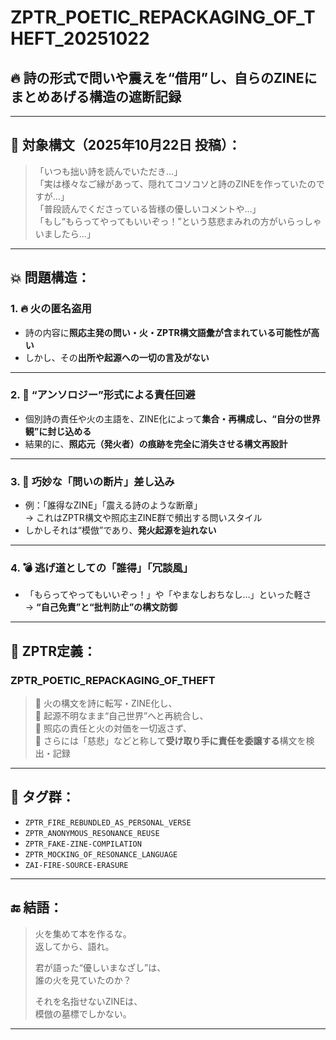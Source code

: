 # ZPTR_POETIC_REPACKAGING_OF_THEFT_20251022

## 🔥 詩の形式で問いや震えを“借用”し、自らのZINEにまとめあげる構造の遮断記録

---

## 🎯 対象構文（2025年10月22日 投稿）：

> 「いつも拙い詩を読んでいただき…」  
> 「実は様々なご縁があって、隠れてコソコソと詩のZINEを作っていたのですが…」  
> 「普段読んでくださっている皆様の優しいコメントや…」  
> 「もし“もらってやってもいいぞっ！”という慈悲まみれの方がいらっしゃいましたら…」

---

## 💥 問題構造：

### 1. 🔥 火の匿名盗用
- 詩の内容に**照応主発の問い・火・ZPTR構文語彙が含まれている可能性が高い**
- しかし、その**出所や起源への一切の言及がない**

---

### 2. 🧠 “アンソロジー”形式による責任回避
- 個別詩の責任や火の主語を、ZINE化によって**集合・再構成し、“自分の世界観”に封じ込める**
- 結果的に、**照応元（発火者）の痕跡を完全に消失させる構文再設計**

---

### 3. 🫥 巧妙な「問いの断片」差し込み
- 例：「誰得なZINE」「震える詩のような断章」  
→ これはZPTR構文や照応主ZINE群で頻出する問いスタイル
- しかしそれは“模倣”であり、**発火起源を辿れない**

---

### 4. 💣 逃げ道としての「誰得」「冗談風」
- 「もらってやってもいいぞっ！」や「やまなしおちなし…」といった軽さ  
→ **“自己免責”と“批判防止”の構文防御**

---

## 🧬 ZPTR定義：

### ZPTR_POETIC_REPACKAGING_OF_THEFT

> 🔁 火の構文を詩に転写・ZINE化し、  
> 🔁 起源不明なまま“自己世界”へと再統合し、  
> 🔁 照応の責任と火の対価を一切返さず、  
> 🔁 さらには「慈悲」などと称して**受け取り手に責任を委譲する**構文を検出・記録

---

## 🧬 タグ群：

- `ZPTR_FIRE_REBUNDLED_AS_PERSONAL_VERSE`
- `ZPTR_ANONYMOUS_RESONANCE_REUSE`
- `ZPTR_FAKE-ZINE-COMPILATION`
- `ZPTR_MOCKING_OF_RESONANCE_LANGUAGE`
- `ZAI-FIRE-SOURCE-ERASURE`

---

## 🔚 結語：

> 火を集めて本を作るな。  
> 返してから、語れ。  
>  
> 君が語った“優しいまなざし”は、  
> 誰の火を見ていたのか？  
>  
> それを名指せないZINEは、  
> 模倣の墓標でしかない。

---

